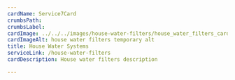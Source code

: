 ```yaml
---
cardName: Service7Card
crumbsPath: 
crumbsLabel: 
cardImage: ../../../images/house-water-filters/house_water_filters_card.webp
cardImageAlt: house water filters temporary alt
title: House Water Systems
serviceLink: /house-water-filters
cardDescription: House water filters description

---
```

